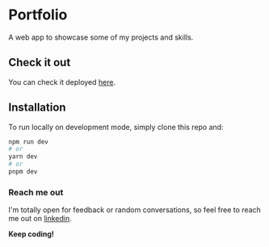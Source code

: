 # Portfolio

A web app to showcase some of my projects and skills.

## Check it out

You can check it deployed [here](https://gabrielprrd.github.io).

## Installation

To run locally on development mode, simply clone this repo and:

```bash
npm run dev
# or
yarn dev
# or
pnpm dev
```

### Reach me out

I'm totally open for feedback or random conversations, so feel free to reach me out on [linkedin](https://www.linkedin.com/in/gabrielprrd/).

**Keep coding!**
